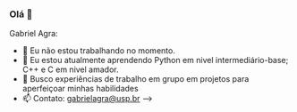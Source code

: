 ### Olá 👋

Gabriel Agra:

- 🔭 Eu não estou trabalhando no momento.
- 🌱 Eu estou atualmente aprendendo Python em nivel intermediário-base; C++ e C em nivel amador. 
- 👯 Busco experiências de trabalho em grupo em projetos para aperfeiçoar minhas habilidades
- 📫 Contato: gabrielagra@usp.br
-->

